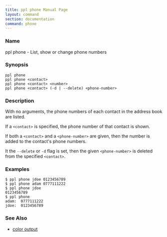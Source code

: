 ```yaml
---
title: ppl phone Manual Page
layout: command
section: documentation
command: phone
---
```


### Name

ppl phone - List, show or change phone numbers

### Synopsis

    ppl phone
    ppl phone <contact>
    ppl phone <contact> <number>
    ppl phone <contact> (-d | --delete) <phone-number>

### Description

With no arguments, the phone numbers of each contact in the address book are
listed.

If a `<contact>` is specified, the phone number of that contact is shown.

If both a `<contact>` and a `<phone-number>` are given, then the number is added
to the contact's phone numbers.

It the `--delete` or `-d` flag is set, then the given `<phone-number>` is
deleted from the specified `<contact>`.

### Examples

    $ ppl phone jdoe 0123456789
    $ ppl phone adam 0777111222
    $ ppl phone jdoe
    0123456789
    $ ppl phone
    adam:  0777111222
    jdoe:  0123456789

### See Also

* [color output](/documentation/configuration/color_phone)
